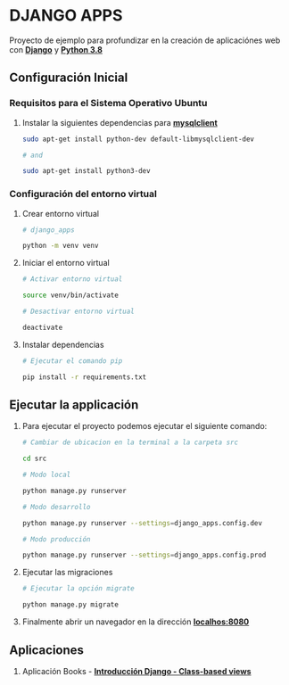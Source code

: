 # DJANGO APPS

Proyecto de ejemplo para profundizar en la creación de aplicaciónes web con **[Django](https://www.djangoproject.com/)** y **[Python 3.8](https://www.python.org/downloads/release/python-386/)**


## Configuración Inicial

### Requisitos para el Sistema Operativo Ubuntu

1. Instalar la siguientes dependencias para **[mysqlclient](https://pypi.org/project/mysqlclient/)**
    ``` bash
    sudo apt-get install python-dev default-libmysqlclient-dev

    # and 

    sudo apt-get install python3-dev
    ```

### Configuración del entorno virtual

1.  Crear entorno virtual
    ``` bash
    # django_apps

    python -m venv venv
    ```

2. Iniciar el entorno virtual
    ``` bash
    # Activar entorno virtual

    source venv/bin/activate
    ```

    ```bash
    # Desactivar entorno virtual

    deactivate
    ```

3. Instalar dependencias
    ```bash
    # Ejecutar el comando pip

    pip install -r requirements.txt
    ```

## Ejecutar la applicación

1. Para ejecutar el proyecto podemos ejecutar el siguiente comando:

    ```bash
    # Cambiar de ubicacion en la terminal a la carpeta src

    cd src

    # Modo local

    python manage.py runserver

    # Modo desarrollo

    python manage.py runserver --settings=django_apps.config.dev

    # Modo producción

    python manage.py runserver --settings=django_apps.config.prod    
    ```

2. Ejecutar las migraciones

    ```bash
    # Ejecutar la opción migrate

    python manage.py migrate 
    ```

3. Finalmente abrir un navegador en la dirección **[localhos:8080](http://localhost:8000/)**


## Aplicaciones

1. Aplicación Books - **[Introducción Django - Class-based views](https://docs.djangoproject.com/en/3.1/topics/class-based-views/)**

    